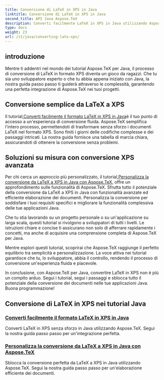 ```yaml
---
title: Conversione di LaTeX in XPS in Java
linktitle: Conversione di LaTeX in XPS in Java
second_title: API Java Aspose.TeX
description: Converti facilmente LaTeX in XPS in Java utilizzando Aspose.TeX. Guida passo passo per un'integrazione perfetta e un'elaborazione efficiente dei documenti.
type: docs
weight: 23
url: /it/java/converting-lato-xps/
---
```

## introduzione

Mentre ti addentri nel mondo dei tutorial Aspose.TeX per Java, il processo di conversione di LaTeX in formato XPS diventa un gioco da ragazzi. Che tu sia uno sviluppatore esperto o che tu abbia appena iniziato con Java, la nostra guida passo passo ti guiderà attraverso le complessità, garantendo una perfetta integrazione di Aspose.TeX nei tuoi progetti.

## Conversione semplice da LaTeX a XPS
 Il tutorial,[Converti facilmente il formato LaTeX in XPS in Java](./simple-xps-conversion/)è il tuo punto di accesso a un'esperienza di conversione fluida. Aspose.TeX semplifica l'intero processo, permettendoti di trasformare senza sforzo i documenti LaTeX nel formato XPS. Sono finiti i giorni delle codifiche complesse e dei passaggi intricati. La nostra guida fornisce una tabella di marcia chiara, assicurandoti di ottenere la conversione senza problemi.

## Soluzioni su misura con conversione XPS avanzata
 Per chi cerca un approccio più personalizzato, il tutorial,[Personalizza la conversione da LaTeX a XPS in Java con Aspose.TeX](./advanced-xps-conversion/), offre un approfondimento sulle funzionalità di Aspose.TeX. Sfrutta tutto il potenziale della conversione da LaTeX a XPS in Java con funzionalità avanzate ed efficiente elaborazione dei documenti. Personalizza la conversione per soddisfare i tuoi requisiti specifici e migliorare la funzionalità complessiva delle tue applicazioni Java.

Che tu stia lavorando su un progetto personale o su un'applicazione su larga scala, questi tutorial si rivolgono a sviluppatori di tutti i livelli. Le istruzioni chiare e concise ti assicurano non solo di afferrare rapidamente i concetti, ma anche di acquisire una comprensione completa di Aspose.TeX per Java.

Mentre esplori questi tutorial, scoprirai che Aspose.TeX raggiunge il perfetto equilibrio tra semplicità e personalizzazione. La voce attiva nei tutorial garantisce che tu, lo sviluppatore, abbia il controllo, rendendo il processo di conversione un'esperienza fluida e piacevole.

In conclusione, con Aspose.TeX per Java, convertire LaTeX in XPS non è più un compito arduo. Segui i tutorial, segui i passaggi e sblocca tutto il potenziale della conversione dei documenti nelle tue applicazioni Java. Buona programmazione!
## Conversione di LaTeX in XPS nei tutorial Java
### [Converti facilmente il formato LaTeX in XPS in Java](./simple-xps-conversion/)
Converti LaTeX in XPS senza sforzo in Java utilizzando Aspose.TeX. Segui la nostra guida passo passo per un'integrazione perfetta.
### [Personalizza la conversione da LaTeX a XPS in Java con Aspose.TeX](./advanced-xps-conversion/)
Sblocca la conversione perfetta da LaTeX a XPS in Java utilizzando Aspose.TeX. Segui la nostra guida passo passo per un'elaborazione efficiente dei documenti.